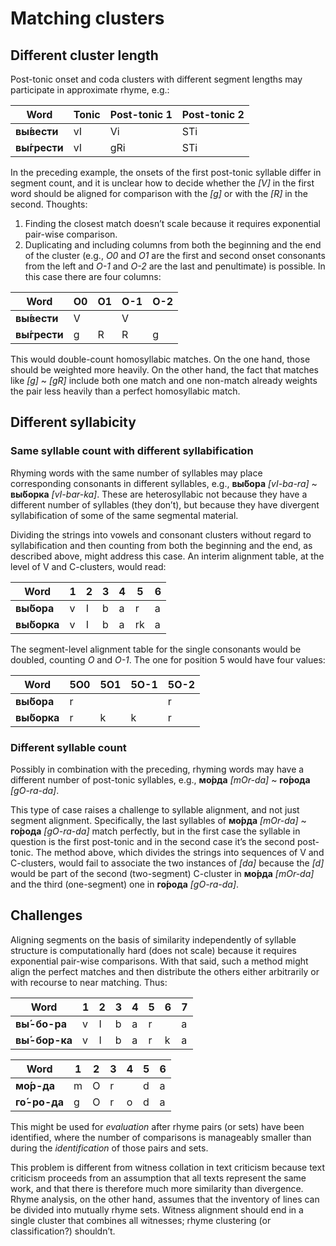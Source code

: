 # Matching clusters

## Different cluster length

Post-tonic onset and coda clusters with different segment lengths may participate in approximate rhyme, e.g.:

Word | Tonic | Post-tonic 1 | Post-tonic 2
---|---|---|---
**вы́вести** | vI | Vi | STi
**вы́грести** | vI | gRi | STi

In the preceding example, the onsets of the first post-tonic syllable differ in segment count, and it is unclear how to decide whether the *[V]* in the first word should be aligned for comparison with the *[g]* or with the *[R]* in the second. Thoughts:

1. Finding the closest match doesn’t scale because it requires exponential pair-wise comparison.
2. Duplicating and including columns from both the beginning and the end of the cluster (e.g., *O0* and *O1* are the first and second onset consonants from the left and *O-1* and *O-2* are the last and penultimate) is possible. In this case there are four columns:

Word | O0 | O1 | O-1 | O-2
---|---|---|---|---
**вы́вести** | V |  | V | 
**вы́грести** | g | R | R | g

This would double-count homosyllabic matches. On the one hand, those should be weighted more heavily. On the other hand, the fact that matches like *[g]* ~ *[gR]* include both one match and one non-match already weights the pair less heavily than a perfect homosyllabic match.

## Different syllabicity

### Same syllable count with different syllabification

Rhyming words with the same number of syllables may place corresponding consonants in different syllables, e.g., **вы́бора** *[vI-ba-ra]* ~ **вы́борка** *[vI-bar-ka]*. These are heterosyllabic not because they have a different number of syllables (they don’t), but because they have divergent syllabification of some of the same segmental material.

Dividing the strings into vowels and consonant clusters without regard to syllabification and then counting from both the beginning and the end, as described above, might address this case. An interim alignment table, at the level of V and C-clusters, would read:

Word | 1 | 2 | 3 | 4 | 5 | 6
---|---|---|---|---|---|---
**вы́бора** | v | I | b | a | r | a
**вы́борка** |v | I | b | a | rk |a

The segment-level alignment table for the single consonants would be doubled, counting *O* and *O-1*. The one for position 5 would have four values:

Word | 5O0 | 5O1 | 5O-1 | 5O-2
---|---|---|---|---
**вы́бора** | r | | | r | 
**вы́борка** | r | k | k | r 

### Different syllable count

Possibly in combination with the preceding, rhyming words may have a different number of post-tonic syllables, e.g., **мо́рда** *[mOr-da]* ~ **го́рода** *[gO-ra-da]*. 

This type of case raises a challenge to syllable alignment, and not just segment alignment. Specifically, the last syllables of **мо́рда** *[mOr-da]* ~ **го́рода** *[gO-ra-da]* match perfectly, but in the first case the syllable in question is the first post-tonic and in the second case it’s the second post-tonic. The method above, which divides the strings into sequences of V and C-clusters, would fail to associate the two instances of *[da]* because the *[d]* would be part of the second (two-segment) C-cluster in **мо́рда** *[mOr-da]* and the third (one-segment) one in **го́рода** *[gO-ra-da]*.

## Challenges

Aligning segments on the basis of similarity independently of syllable structure is computationally hard (does not scale) because it requires exponential pair-wise comparisons. With that said, such a method might align the perfect matches and then distribute the others either arbitrarily or with recourse to near matching. Thus:

Word | 1 | 2 | 3 | 4 | 5 | 6 | 7 
---|---|---|---|---|---|---|---
**вы́-бо-ра** | v | I | b | a | r | | a
**вы́-бор-ка** | v | I | b | a | r | k | a 

Word | 1 | 2 | 3 | 4 | 5 | 6
---|---|---|---|---|---|---
**мо́р-да** | m | O | r | | d | a
**го́-ро-да** | g | O | r | o | d | a

This might be used for *evaluation* after rhyme pairs (or sets) have been identified, where the number of comparisons is manageably smaller than during the *identification* of those pairs and sets.

This problem is different from witness collation in text criticism because text criticism proceeds from an assumption that all texts represent the same work, and that there is therefore much more similarity than divergence. Rhyme analysis, on the other hand, assumes that the inventory of lines can be divided into mutually rhyme sets. Witness alignment should end in a single cluster that combines all witnesses; rhyme clustering (or classification?) shouldn’t.
